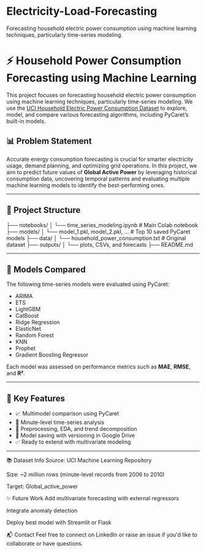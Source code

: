 # Electricity-Load-Forecasting
Forecasting household electric power consumption using machine learning techniques, particularly time-series modeling.

# ⚡ Household Power Consumption Forecasting using Machine Learning

This project focuses on forecasting household electric power consumption using machine learning techniques, particularly time-series modeling. We use the [UCI Household Electric Power Consumption Dataset](https://archive.ics.uci.edu/ml/datasets/individual+household+electric+power+consumption) to explore, model, and compare various forecasting algorithms, including PyCaret’s built-in models.

## 📊 Problem Statement

Accurate energy consumption forecasting is crucial for smarter electricity usage, demand planning, and optimizing grid operations. In this project, we aim to predict future values of **Global Active Power** by leveraging historical consumption data, uncovering temporal patterns and evaluating multiple machine learning models to identify the best-performing ones.

---

## 📁 Project Structure

├── notebooks/
│ └── time_series_modeling.ipynb # Main Colab notebook
├── models/
│ └── model_1.pkl, model_2.pkl, ... # Top 10 saved PyCaret models
├── data/
│ └── household_power_consumption.txt # Original dataset
├── outputs/
│ └── plots, CSVs, and forecasts
├── README.md


---

## 🧠 Models Compared

The following time-series models were evaluated using PyCaret:

- ARIMA
- ETS
- LightGBM
- CatBoost
- Ridge Regression
- ElasticNet
- Random Forest
- KNN
- Prophet
- Gradient Boosting Regressor

Each model was assessed on performance metrics such as **MAE**, **RMSE**, and **R²**.

---

## 📌 Key Features

- 📈 Multimodel comparison using PyCaret
- 📅 Minute-level time-series analysis
- 🧼 Preprocessing, EDA, and trend decomposition
- 💾 Model saving with versioning in Google Drive
- ✅ Ready to extend with multivariate modeling

---
  
📚 Dataset Info
Source: UCI Machine Learning Repository

Size: ~2 million rows (minute-level records from 2006 to 2010)

Target: Global_active_power

✨ Future Work
Add multivariate forecasting with external regressors

Integrate anomaly detection

Deploy best model with Streamlit or Flask

📬 Contact
Feel free to connect on LinkedIn or raise an issue if you'd like to collaborate or have questions.

